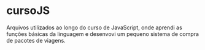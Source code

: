 # cursoJS
Arquivos utilizados ao longo do curso de JavaScript, onde aprendi as funções básicas da linguagem e desenvovi um pequeno sistema de compra de pacotes de viagens.
